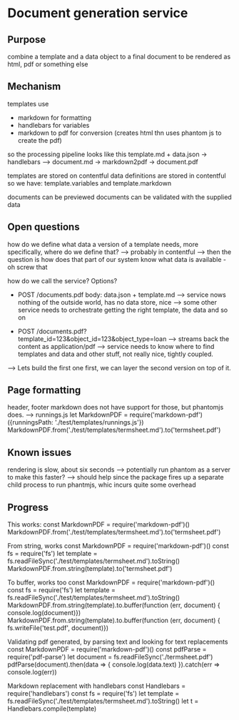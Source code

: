 # Document generation service
## Purpose
combine a template and a data object to a final document to be rendered as html, pdf or something else

## Mechanism
templates use
- markdown for formatting
- handlebars for variables
- markdown to pdf for conversion (creates html thn uses phantom js to create the pdf)

so the processing pipeline looks like this
template.md + data.json -> handlebars --> document.md -> markdown2pdf -> document.pdf

templates are stored on contentful
data definitions are stored in contentful so we have:
template.variables and template.markdown


documents can be previewed
documents can be validated with the supplied data


## Open questions
how do we define what data a version of a template needs, more specifically, where do we define that?
--> probably in contentful
--> then the question is how does that part of our system know what data is available - oh screw that

how do we call the service? Options?
- POST /documents.pdf body: data.json + template.md
--> service nows nothing of the outside world, has no data store, nice
--> some other service needs to orchestrate getting the right template, the data and so on


- POST /documents.pdf?template_id=123&object_id=123&object_type=loan
--> streams back the content as application/pdf
--> service needs to know where to find templates and data and other stuff, not really nice, tightly coupled.

--> Lets build the first one first, we can layer the second version on top of it.

## Page formatting
header, footer
markdown does not have support for those, but phantomjs does.
--> runnings.js
let MarkdownPDF = require('markdown-pdf')({runningsPath: './test/templates/runnings.js'})
MarkdownPDF.from('./test/templates/termsheet.md').to('termsheet.pdf')



## Known issues
rendering is slow, about six seconds --> potentially run phantom as a server to make this faster?
--> should help since the package fires up a separate child process to run phantmjs, whic incurs quite some overhead


## Progress
This works:
const MarkdownPDF = require('markdown-pdf')()
MarkdownPDF.from('./test/templates/termsheet.md').to('termsheet.pdf')

From string, works
const MarkdownPDF = require('markdown-pdf')()
const fs = require('fs')
let template = fs.readFileSync('./test/templates/termsheet.md').toString()
MarkdownPDF.from.string(template).to('termsheet.pdf')

To buffer, works too
const MarkdownPDF = require('markdown-pdf')()
const fs = require('fs')
let template = fs.readFileSync('./test/templates/termsheet.md').toString()
MarkdownPDF.from.string(template).to.buffer(function (err, document) { console.log(document)})
MarkdownPDF.from.string(template).to.buffer(function (err, document) { fs.writeFile('test.pdf', document)})

Validating pdf generated, by parsing text and looking for text replacements
const MarkdownPDF = require('markdown-pdf')()
const pdfParse = require('pdf-parse')
let document = fs.readFileSync('./termsheet.pdf')
pdfParse(document).then(data => {
  console.log(data.text)
}).catch(err => console.log(err))

Markdown replacement with handlebars
const Handlebars = require('handlebars')
const fs = require('fs')
let template = fs.readFileSync('./test/templates/termsheet.md').toString()
let t = Handlebars.compile(template)
